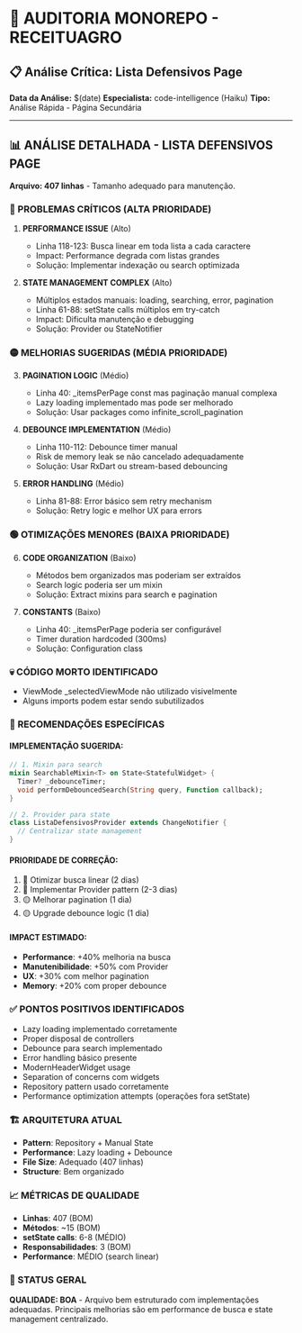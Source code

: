 # 🎯 AUDITORIA MONOREPO - RECEITUAGRO
## 📋 Análise Crítica: Lista Defensivos Page

**Data da Análise:** $(date)
**Especialista:** code-intelligence (Haiku)
**Tipo:** Análise Rápida - Página Secundária

---

## 📊 ANÁLISE DETALHADA - LISTA DEFENSIVOS PAGE

**Arquivo: 407 linhas** - Tamanho adequado para manutenção.

### 🔴 PROBLEMAS CRÍTICOS (ALTA PRIORIDADE)

1. **PERFORMANCE ISSUE** (Alto)
   - Linha 118-123: Busca linear em toda lista a cada caractere
   - Impact: Performance degrada com listas grandes
   - Solução: Implementar indexação ou search optimizada

2. **STATE MANAGEMENT COMPLEX** (Alto)
   - Múltiplos estados manuais: loading, searching, error, pagination
   - Linha 61-88: setState calls múltiplos em try-catch
   - Impact: Dificulta manutenção e debugging
   - Solução: Provider ou StateNotifier

### 🟡 MELHORIAS SUGERIDAS (MÉDIA PRIORIDADE)

3. **PAGINATION LOGIC** (Médio)
   - Linha 40: _itemsPerPage const mas paginação manual complexa
   - Lazy loading implementado mas pode ser melhorado
   - Solução: Usar packages como infinite_scroll_pagination

4. **DEBOUNCE IMPLEMENTATION** (Médio)
   - Linha 110-112: Debounce timer manual
   - Risk de memory leak se não cancelado adequadamente
   - Solução: Usar RxDart ou stream-based debouncing

5. **ERROR HANDLING** (Médio)
   - Linha 81-88: Error básico sem retry mechanism
   - Solução: Retry logic e melhor UX para errors

### 🟢 OTIMIZAÇÕES MENORES (BAIXA PRIORIDADE)

6. **CODE ORGANIZATION** (Baixo)
   - Métodos bem organizados mas poderiam ser extraídos
   - Search logic poderia ser um mixin
   - Solução: Extract mixins para search e pagination

7. **CONSTANTS** (Baixo)
   - Linha 40: _itemsPerPage poderia ser configurável
   - Timer duration hardcoded (300ms)
   - Solução: Configuration class

### 💀 CÓDIGO MORTO IDENTIFICADO

- ViewMode _selectedViewMode não utilizado visivelmente
- Alguns imports podem estar sendo subutilizados

### 🎯 RECOMENDAÇÕES ESPECÍFICAS

#### IMPLEMENTAÇÃO SUGERIDA:
```dart
// 1. Mixin para search
mixin SearchableMixin<T> on State<StatefulWidget> {
  Timer? _debounceTimer;
  void performDebouncedSearch(String query, Function callback);
}

// 2. Provider para state
class ListaDefensivosProvider extends ChangeNotifier {
  // Centralizar state management
}
```

#### PRIORIDADE DE CORREÇÃO:
1. 🔴 Otimizar busca linear (2 dias)
2. 🔴 Implementar Provider pattern (2-3 dias)
3. 🟡 Melhorar pagination (1 dia)
4. 🟡 Upgrade debounce logic (1 dia)

#### IMPACT ESTIMADO:
- **Performance**: +40% melhoria na busca
- **Manutenibilidade**: +50% com Provider
- **UX**: +30% com melhor pagination
- **Memory**: +20% com proper debounce

### ✅ PONTOS POSITIVOS IDENTIFICADOS
- Lazy loading implementado corretamente
- Proper disposal de controllers
- Debounce para search implementado
- Error handling básico presente
- ModernHeaderWidget usage
- Separation of concerns com widgets
- Repository pattern usado corretamente
- Performance optimization attempts (operações fora setState)

### 🏗️ ARQUITETURA ATUAL
- **Pattern**: Repository + Manual State
- **Performance**: Lazy loading + Debounce
- **File Size**: Adequado (407 linhas)
- **Structure**: Bem organizado

### 📈 MÉTRICAS DE QUALIDADE
- **Linhas**: 407 (BOM)
- **Métodos**: ~15 (BOM) 
- **setState calls**: 6-8 (MÉDIO)
- **Responsabilidades**: 3 (BOM)
- **Performance**: MÉDIO (search linear)

### 🚦 STATUS GERAL
**QUALIDADE: BOA** - Arquivo bem estruturado com implementações adequadas. Principais melhorias são em performance de busca e state management centralizado.